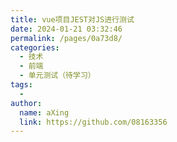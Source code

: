 ```yaml
---
title: vue项目JEST对JS进行测试
date: 2024-01-21 03:32:46
permalink: /pages/0a73d8/
categories:
  - 技术
  - 前端
  - 单元测试（待学习）
tags:
  - 
author: 
  name: aXing
  link: https://github.com/08163356
---
```

